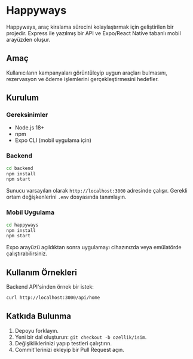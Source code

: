 # Happyways

Happyways, araç kiralama sürecini kolaylaştırmak için geliştirilen bir projedir. Express ile yazılmış bir API ve Expo/React Native tabanlı mobil arayüzden oluşur.

## Amaç
Kullanıcıların kampanyaları görüntüleyip uygun araçları bulmasını, rezervasyon ve ödeme işlemlerini gerçekleştirmesini hedefler.

## Kurulum

### Gereksinimler
- Node.js 18+
- npm
- Expo CLI (mobil uygulama için)

### Backend
```bash
cd backend
npm install
npm start
```
Sunucu varsayılan olarak `http://localhost:3000` adresinde çalışır. Gerekli ortam değişkenlerini `.env` dosyasında tanımlayın.

### Mobil Uygulama
```bash
cd happyways
npm install
npm start
```
Expo arayüzü açıldıktan sonra uygulamayı cihazınızda veya emülatörde çalıştırabilirsiniz.

## Kullanım Örnekleri
Backend API'sinden örnek bir istek:
```bash
curl http://localhost:3000/api/home
```

## Katkıda Bulunma
1. Depoyu forklayın.
2. Yeni bir dal oluşturun: `git checkout -b ozellik/isim`.
3. Değişikliklerinizi yapıp testleri çalıştırın.
4. Commit'lerinizi ekleyip bir Pull Request açın.

